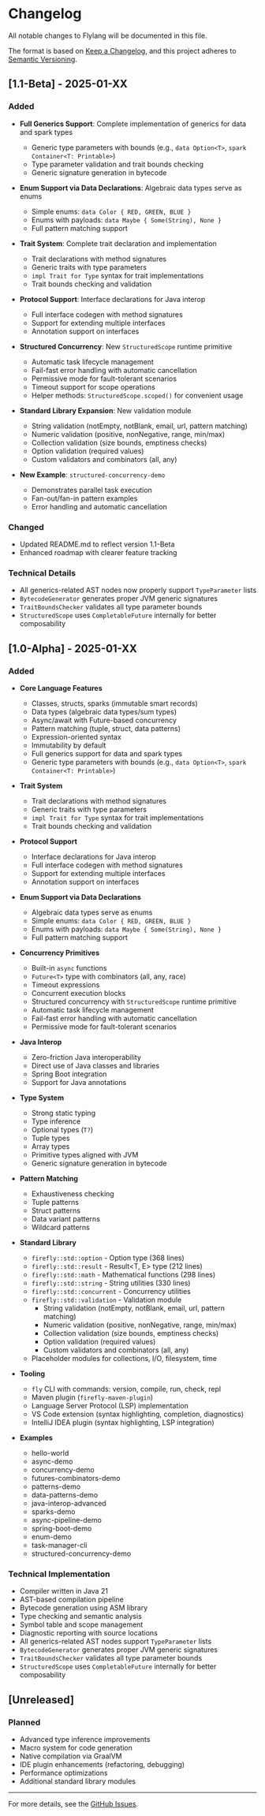 # Changelog

All notable changes to Flylang will be documented in this file.

The format is based on [Keep a Changelog](https://keepachangelog.com/en/1.0.0/),
and this project adheres to [Semantic Versioning](https://semver.org/spec/v2.0.0.html).

## [1.1-Beta] - 2025-01-XX

### Added
- **Full Generics Support**: Complete implementation of generics for data and spark types
  - Generic type parameters with bounds (e.g., `data Option<T>`, `spark Container<T: Printable>`)
  - Type parameter validation and trait bounds checking
  - Generic signature generation in bytecode
  
- **Enum Support via Data Declarations**: Algebraic data types serve as enums
  - Simple enums: `data Color { RED, GREEN, BLUE }`
  - Enums with payloads: `data Maybe { Some(String), None }`
  - Full pattern matching support
  
- **Trait System**: Complete trait declaration and implementation
  - Trait declarations with method signatures
  - Generic traits with type parameters
  - `impl Trait for Type` syntax for trait implementations
  - Trait bounds checking and validation
  
- **Protocol Support**: Interface declarations for Java interop
  - Full interface codegen with method signatures
  - Support for extending multiple interfaces
  - Annotation support on interfaces
  
- **Structured Concurrency**: New `StructuredScope` runtime primitive
  - Automatic task lifecycle management
  - Fail-fast error handling with automatic cancellation
  - Permissive mode for fault-tolerant scenarios
  - Timeout support for scope operations
  - Helper methods: `StructuredScope.scoped()` for convenient usage
  
- **Standard Library Expansion**: New validation module
  - String validation (notEmpty, notBlank, email, url, pattern matching)
  - Numeric validation (positive, nonNegative, range, min/max)
  - Collection validation (size bounds, emptiness checks)
  - Option validation (required values)
  - Custom validators and combinators (all, any)
  
- **New Example**: `structured-concurrency-demo`
  - Demonstrates parallel task execution
  - Fan-out/fan-in pattern examples
  - Error handling and automatic cancellation

### Changed
- Updated README.md to reflect version 1.1-Beta
- Enhanced roadmap with clearer feature tracking

### Technical Details
- All generics-related AST nodes now properly support `TypeParameter` lists
- `BytecodeGenerator` generates proper JVM generic signatures
- `TraitBoundsChecker` validates all type parameter bounds
- `StructuredScope` uses `CompletableFuture` internally for better composability

## [1.0-Alpha] - 2025-01-XX

### Added
- **Core Language Features**
  - Classes, structs, sparks (immutable smart records)
  - Data types (algebraic data types/sum types)
  - Async/await with Future-based concurrency
  - Pattern matching (tuple, struct, data patterns)
  - Expression-oriented syntax
  - Immutability by default
  - Full generics support for data and spark types
  - Generic type parameters with bounds (e.g., `data Option<T>`, `spark Container<T: Printable>`)
  
- **Trait System**
  - Trait declarations with method signatures
  - Generic traits with type parameters
  - `impl Trait for Type` syntax for trait implementations
  - Trait bounds checking and validation
  
- **Protocol Support**
  - Interface declarations for Java interop
  - Full interface codegen with method signatures
  - Support for extending multiple interfaces
  - Annotation support on interfaces
  
- **Enum Support via Data Declarations**
  - Algebraic data types serve as enums
  - Simple enums: `data Color { RED, GREEN, BLUE }`
  - Enums with payloads: `data Maybe { Some(String), None }`
  - Full pattern matching support
  
- **Concurrency Primitives**
  - Built-in `async` functions
  - `Future<T>` type with combinators (all, any, race)
  - Timeout expressions
  - Concurrent execution blocks
  - Structured concurrency with `StructuredScope` runtime primitive
  - Automatic task lifecycle management
  - Fail-fast error handling with automatic cancellation
  - Permissive mode for fault-tolerant scenarios
  
- **Java Interop**
  - Zero-friction Java interoperability
  - Direct use of Java classes and libraries
  - Spring Boot integration
  - Support for Java annotations
  
- **Type System**
  - Strong static typing
  - Type inference
  - Optional types (`T?`)
  - Tuple types
  - Array types
  - Primitive types aligned with JVM
  - Generic signature generation in bytecode
  
- **Pattern Matching**
  - Exhaustiveness checking
  - Tuple patterns
  - Struct patterns
  - Data variant patterns
  - Wildcard patterns
  
- **Standard Library**
  - `firefly::std::option` - Option<T> type (368 lines)
  - `firefly::std::result` - Result<T, E> type (212 lines)
  - `firefly::std::math` - Mathematical functions (298 lines)
  - `firefly::std::string` - String utilities (330 lines)
  - `firefly::std::concurrent` - Concurrency utilities
  - `firefly::std::validation` - Validation module
    - String validation (notEmpty, notBlank, email, url, pattern matching)
    - Numeric validation (positive, nonNegative, range, min/max)
    - Collection validation (size bounds, emptiness checks)
    - Option validation (required values)
    - Custom validators and combinators (all, any)
  - Placeholder modules for collections, I/O, filesystem, time
  
- **Tooling**
  - `fly` CLI with commands: version, compile, run, check, repl
  - Maven plugin (`firefly-maven-plugin`)
  - Language Server Protocol (LSP) implementation
  - VS Code extension (syntax highlighting, completion, diagnostics)
  - IntelliJ IDEA plugin (syntax highlighting, LSP integration)
  
- **Examples**
  - hello-world
  - async-demo
  - concurrency-demo
  - futures-combinators-demo
  - patterns-demo
  - data-patterns-demo
  - java-interop-advanced
  - sparks-demo
  - async-pipeline-demo
  - spring-boot-demo
  - enum-demo
  - task-manager-cli
  - structured-concurrency-demo

### Technical Implementation
- Compiler written in Java 21
- AST-based compilation pipeline
- Bytecode generation using ASM library
- Type checking and semantic analysis
- Symbol table and scope management
- Diagnostic reporting with source locations
- All generics-related AST nodes support `TypeParameter` lists
- `BytecodeGenerator` generates proper JVM generic signatures
- `TraitBoundsChecker` validates all type parameter bounds
- `StructuredScope` uses `CompletableFuture` internally for better composability

## [Unreleased]

### Planned
- Advanced type inference improvements
- Macro system for code generation
- Native compilation via GraalVM
- IDE plugin enhancements (refactoring, debugging)
- Performance optimizations
- Additional standard library modules

---

For more details, see the [GitHub Issues](https://github.com/firefly-oss/firefly-lang/issues).
